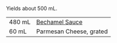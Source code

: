 Yields about 500 mL.

|||
|:--|:--|
| 480 mL | [Bechamel Sauce](#bechamel-sauce-v)
| 60 mL  | Parmesan Cheese, grated
